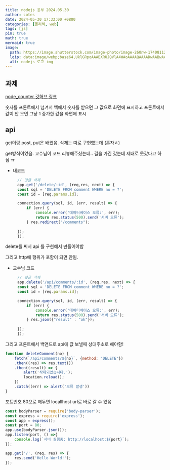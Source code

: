 ```yaml
---
title: nodejs 공부 2024.05.30
author: cotes
date: 2024-05-30 17:33:00 +0800
categories: [폴리텍, web]
tags: [js]
pin: true
math: true
mermaid: true
image:
  path: https://image.shutterstock.com/image-photo/image-260nw-1740811286.jpg
  lqip: data:image/webp;base64,UklGRpoAAABXRUJQVlA4WAoAAAAQAAAADwAABwAAQUxQSDIAAAARL0AmbZurmr57yyIiqE8oiG0bejIYEQTgqiDA9vqnsUSI6H+oAERp2HZ65qP/VIAWAFZQOCBCAAAA8AEAnQEqEAAIAAVAfCWkAALp8sF8rgRgAP7o9FDvMCkMde9PK7euH5M1m6VWoDXf2FkP3BqV0ZYbO6NA/VFIAAAA
  alt: nodejs 로고 img 
---
```


## 과제

[node_counter 깃허브 링크](https://github.com/qkrwldns/polyteck/tree/main/05-30_%EC%9B%B9%EA%B3%BC%EC%A0%9C_node_counter)

숫자를 프론트에서 넘겨서 백에서 숫자를 받으면 그 값으로 화면에 표시하고 프론트에서 값이 안 오면 그냥 1 증가한 값을 화면에 표시

## api

get이랑 post, put은 배웠음.
삭제는 따로 구현했는데 (혼자ㅎ)

get방식이었음.
교수님이 코드 리뷰해주셨는데..
길을 가긴 갔는데 제대로 못갔다고 하심 ㅠ

- 내코드
  ```js
    // 댓글 삭제
    app.get('/delete/:id', (req,res, next) => {
    const sql = 'DELETE FROM comment WHERE no = ?';
    const id = [req.params.id];

    connection.query(sql, id, (err, result) => {
        if (err) {
            console.error('데이터베이스 오류:', err);
            return res.status(500).send('서버 오류');
        } res.redirect("/comments");
        
    });
    });
  ```
delete를 써서 api 를 구현해서 만들어야함

그리고 http에 행위가 포함이 되면 안됨.

- 교수님 코드
  ```js
    // 댓글 삭제
    app.delete('/api/comments/:id', (req,res, next) => {
    const sql = 'DELETE FROM comment WHERE no = ?';
    const id = [req.params.id];

    connection.query(sql, id, (err, result) => {
        if (err) {
            console.error('데이터베이스 오류:', err);
            return res.status(500).send('서버 오류');
        } res.json({"result" : "ok"});
        
    });
    });
  ```


그리고 프론트에서 백앤드로 api에 값 보낼때 상대주소로 해야함!
```js
function deleteComment(no) {    
    fetch(`/api/comments/${no}`, {method: "DELETE"})
    .then((res) => res.text())
    .then((result) => {
        alert('삭제되었습니다.');
        location.reload();
    })
    .catch((err) => alert('오류 발생'))
}
```

포트번호 80으로 해두면 locallhost url로 바로 갈 수 있음

```js
const bodyParser = require('body-parser');
const express = require('express');
const app = express();
const port = 80;
app.use(bodyParser.json());
app.listen(port, () =>{
    console.log(`서버 실행중: http://localhost:${port}`);
});

app.get('/', (req, res) => {
    res.send('Hello World!');
});
```